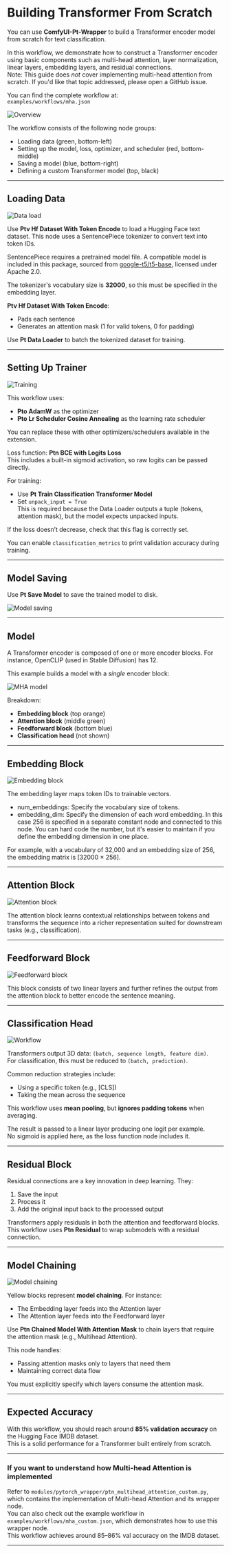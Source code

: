 # Building Transformer From Scratch

You can use **ComfyUI-Pt-Wrapper** to build a Transformer encoder model from scratch for text classification.

In this workflow, we demonstrate how to construct a Transformer encoder using basic components such as multi-head attention, layer normalization, linear layers, embedding layers, and residual connections.  
Note: This guide does *not* cover implementing multi-head attention from scratch. If you'd like that topic addressed, please open a GitHub issue.

You can find the complete workflow at:  
`examples/workflows/mha.json`

![Overview](images/mha_overview.png)

The workflow consists of the following node groups:
* Loading data (green, bottom-left)
* Setting up the model, loss, optimizer, and scheduler (red, bottom-middle)
* Saving a model (blue, bottom-right)
* Defining a custom Transformer model (top, black)

---

## Loading Data

![Data load](images/mha_dataload.png)

Use **Ptv Hf Dataset With Token Encode** to load a Hugging Face text dataset. This node uses a SentencePiece tokenizer to convert text into token IDs.

SentencePiece requires a pretrained model file. A compatible model is included in this package, sourced from [google-t5/t5-base](https://huggingface.co/google-t5/t5-base/tree/main), licensed under Apache 2.0.

The tokenizer's vocabulary size is **32000**, so this must be specified in the embedding layer.

**Ptv Hf Dataset With Token Encode**:
- Pads each sentence
- Generates an attention mask (1 for valid tokens, 0 for padding)

Use **Pt Data Loader** to batch the tokenized dataset for training.

---

## Setting Up Trainer

![Training](images/mha_trainer.png)

This workflow uses:
- **Pto AdamW** as the optimizer
- **Pto Lr Scheduler Cosine Annealing** as the learning rate scheduler

You can replace these with other optimizers/schedulers available in the extension.

Loss function: **Ptn BCE with Logits Loss**  
This includes a built-in sigmoid activation, so raw logits can be passed directly.

For training:
- Use **Pt Train Classification Transformer Model**
- Set `unpack_input = True`  
  This is required because the Data Loader outputs a tuple (tokens, attention mask), but the model expects unpacked inputs.

If the loss doesn’t decrease, check that this flag is correctly set.

You can enable `classification_metrics` to print validation accuracy during training.

---

## Model Saving

Use **Pt Save Model** to save the trained model to disk.

![Model saving](images/mha_model_save.png)

---

## Model

A Transformer encoder is composed of one or more encoder blocks. For instance, OpenCLIP (used in Stable Diffusion) has 12.

This example builds a model with a *single* encoder block:

![MHA model](images/mha_model.png)

Breakdown:
* **Embedding block** (top orange)
* **Attention block** (middle green)
* **Feedforward block** (bottom blue)
* **Classification head** (not shown)

---

## Embedding Block

![Embedding block](images/mha_embedding.png)

The embedding layer maps token IDs to trainable vectors.  

* num_embeddings: Specify the vocabulary size of tokens.
* embedding_dim: Specify the dimension of each word embedding. In this case 256 is specified in a separate constant node and connected to this node. You can hard code the number, but it's easier to maintain if you define the embedding dimension in one place.

For example, with a vocabulary of 32,000 and an embedding size of 256, the embedding matrix is [32000 × 256].

---

## Attention Block

![Attention block](images/mha_attention.png)

The attention block learns contextual relationships between tokens and transforms the sequence into a richer representation suited for downstream tasks (e.g., classification).

---

## Feedforward Block

![Feedforward block](images/mha_ff.png)

This block consists of two linear layers and further refines the output from the attention block to better encode the sentence meaning.

---

## Classification Head

![Workflow](images/mha_head.png)

Transformers output 3D data: `(batch, sequence length, feature dim)`.  
For classification, this must be reduced to `(batch, prediction)`.

Common reduction strategies include:
- Using a specific token (e.g., [CLS])
- Taking the mean across the sequence

This workflow uses **mean pooling**, but **ignores padding tokens** when averaging.

The result is passed to a linear layer producing one logit per example.  
No sigmoid is applied here, as the loss function node includes it.

---

## Residual Block

Residual connections are a key innovation in deep learning. They:
1. Save the input
2. Process it
3. Add the original input back to the processed output

Transformers apply residuals in both the attention and feedforward blocks.  
This workflow uses **Ptn Residual** to wrap submodels with a residual connection.

---

## Model Chaining

![Model chaining](images/mha_chain.png)

Yellow blocks represent **model chaining**. For instance:
- The Embedding layer feeds into the Attention layer
- The Attention layer feeds into the Feedforward layer

Use **Ptn Chained Model With Attention Mask** to chain layers that require the attention mask (e.g., Multihead Attention).

This node handles:
- Passing attention masks only to layers that need them
- Maintaining correct data flow

You must explicitly specify which layers consume the attention mask.

---

## Expected Accuracy

With this workflow, you should reach around **85% validation accuracy** on the Hugging Face IMDB dataset.  
This is a solid performance for a Transformer built entirely from scratch.

---

### If you want to understand how Multi-head Attention is implemented

Refer to `modules/pytorch_wrapper/ptn_multihead_attention_custom.py`, which contains the implementation of Multi-head Attention and its wrapper node.  
You can also check out the example workflow in `examples/workflows/mha_custom.json`, which demonstrates how to use this wrapper node.  
This workflow achieves around 85–86% val accuracy on the IMDB dataset.

---
